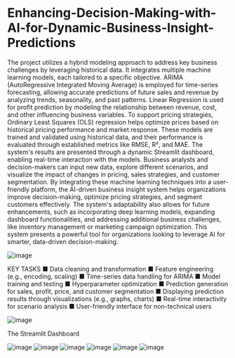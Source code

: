 # Enhancing-Decision-Making-with-AI-for-Dynamic-Business-Insight-Predictions
The project utilizes a hybrid modeling approach to address key business challenges by leveraging historical data. It integrates multiple machine learning models, each tailored to a specific objective. ARIMA (AutoRegressive Integrated Moving Average) is employed for time-series forecasting, allowing accurate predictions of future sales and revenue by analyzing trends, seasonality, and past patterns. Linear Regression is used for profit prediction by modeling the relationship between revenue, cost, and other influencing business variables. To support pricing strategies, Ordinary Least Squares (OLS) regression helps optimize prices based on historical pricing performance and market response.
These models are trained and validated using historical data, and their performance is evaluated through established metrics like RMSE, R², and MAE.
The system's results are presented through a dynamic Streamlit dashboard, enabling real-time interaction with the models. Business analysts and decision-makers can input new data, explore different scenarios, and visualize the impact of changes in pricing, sales strategies, and customer segmentation.
By integrating these machine learning techniques into a user-friendly platform, the AI-driven business insight system helps organizations improve decision-making, optimize pricing strategies, and segment customers effectively. The system's adaptability also allows for future enhancements, such as incorporating deep learning models, expanding dashboard functionalities, and addressing additional business challenges, like inventory management or marketing campaign optimization. This system presents a powerful tool for organizations looking to leverage AI for smarter, data-driven decision-making.

![image](https://github.com/user-attachments/assets/d5efa378-76c4-4476-b7ec-a1aad32cfd10)

KEY TASKS
■	Data cleaning and transformation
■	Feature engineering (e.g., encoding, scaling)
■	Time-series data handling for ARIMA
■	Model training and testing
■	Hyperparameter optimization
■	Prediction generation for sales, profit, price, and customer segmentation
■	Displaying prediction results through visualizations (e.g., graphs, charts)
■	Real-time interactivity for scenario analysis
■	User-friendly interface for non-technical users

![image](https://github.com/user-attachments/assets/cfbc3a83-63b6-47ce-894d-048d6d6afe64)

The Streamlit Dashboard

![image](https://github.com/user-attachments/assets/5e92f86f-f214-4f15-9d0d-a380e7d093aa)
![image](https://github.com/user-attachments/assets/0b97038f-512e-46cb-ae9b-dac07cea9fa2)
![image](https://github.com/user-attachments/assets/e123cba8-7c44-4fbc-b69b-2faf4fb8766a)
![image](https://github.com/user-attachments/assets/260047a7-2c7f-4f82-ac7d-f489cbd3e9ef)
![image](https://github.com/user-attachments/assets/31db844a-86a7-44db-a5b9-2ffbdaf489d1)
![image](https://github.com/user-attachments/assets/7da83e59-7a06-4df1-9be8-ca5b1875f838)




